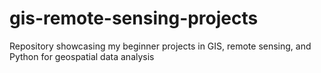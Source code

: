 # gis-remote-sensing-projects
Repository showcasing my beginner projects in GIS, remote sensing, and Python for geospatial data analysis
